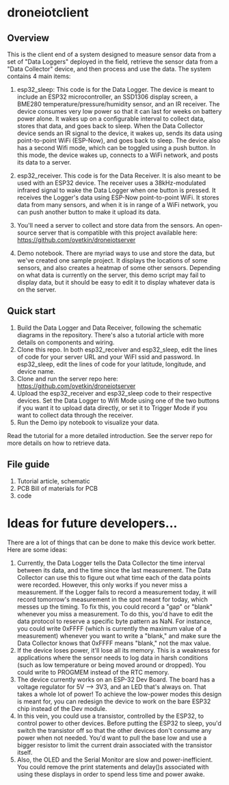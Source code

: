 # droneiotclient

## Overview

This is the client end of a system designed to measure sensor data from a set of "Data Loggers" deployed in the field, retrieve the sensor data from a "Data Collector" device, and then process and use the data. The system contains 4 main items:

1. esp32_sleep: This code is for the Data Logger. The device is meant to include an ESP32 microcontroller, an SSD1306 display screen, a BME280 temperature/pressure/humidity sensor, and an IR receiver. The device consumes very low power so that it can last for weeks on battery power alone. It wakes up on a configurable interval to collect data, stores that data, and goes back to sleep. When the Data Collector device sends an IR signal to the device, it wakes up, sends its data using point-to-point WiFi (ESP-Now), and goes back to sleep.
The device also has a second Wifi mode, which can be toggled using a push button. In this mode, the device wakes up, connects to a WiFi network, and posts its data to a server.  

2. esp32_receiver. This code is for the Data Receiver. It is also meant to be used with an ESP32 device. The receiver uses a 38kHz-modulated infrared signal to wake the Data Logger when one button is pressed. It receives the Logger's data using ESP-Now point-to-point WiFi. It stores data from many sensors, and when it is in range of a WiFi network, you can push another button to make it upload its data. 

3. You'll need a server to collect and store data from the sensors. An open-source server that is compatible with this project available here: https://github.com/oyetkin/droneiotserver

4. Demo notebook. There are myriad ways to use and store the data, but we've created one sample project. It displays the locations of some sensors, and also creates a heatmap of some other sensors. Depending on what data is currently on the server, this demo script may fail to display data, but it should be easy to edit it to display whatever data is on the server.

## Quick start

1. Build the Data Logger and Data Receiver, following the schematic diagrams in the repository. There's also a tutorial article with more details on components and wiring. 
2. Clone this repo. In both esp32_receiver and esp32_sleep, edit the lines of code for your server URL and your WiFI ssid and password. In esp32_sleep, edit the lines of code for your latitude, longitude, and device name. 
3. Clone and run the server repo here: https://github.com/oyetkin/droneiotserver
4. Upload the esp32_receiver and esp32_sleep code to their respective devices. Set the Data Logger to Wifi Mode using one of the two buttons if you want it to upload data directly, or set it to Trigger Mode if you want to collect data through the receiver. 
5. Run the Demo ipy notebook to visualize your data. 

Read the tutorial for a more detailed introduction. See the server repo for more details on how to retrieve data. 

## File guide

1. Tutorial article, schematic
2. PCB
  Bill of materials for PCB
3. code


# Ideas for future developers...

There are a lot of things that can be done to make this device work better. Here are some ideas:
1. Currently, the Data Logger tells the Data Collector the time interval between its data, and the time since the last measurement. The Data Collector can use this to figure out what time each of the data points were recorded. However, this only works if you never miss a measurement. If the Logger fails to record a measurement today, it will record tomorrow's measurement in the spot meant for today, which messes up the timing. To fix this, you could record a "gap" or "blank" whenever you miss a measurement. To do this, you'd have to edit the data protocol to reserve a specific byte pattern as NaN. For instance, you could write 0xFFFF (which is currently the maximum value of a measurement) whenever you want to write a "blank," and make sure the Data Collector knows that 0xFFFF means "blank," not the max value. 
2. If the device loses power, it'll lose all its memory. This is a weakness for applications where the sensor needs to log data in harsh conditions (such as low temperature or being moved around or dropped). You could write to PROGMEM instead of the RTC memory. 
3. The device currently works on an ESP-32 Dev Board. The board has a voltage regulator for 5V --> 3V3, and an LED that's always on. That takes a whole lot of power! To achieve the low-power modes this design is meant for, you can redesign the device to work on the bare ESP32 chip instead of the Dev module.
4. In this vein, you could use a transistor, controlled by the ESP32, to control power to other devices. Before putting the ESP32 to sleep, you'd switch the transistor off so that the other devices don't consume any power when not needed. You'd want to pull the base low and use a bigger resistor to limit the current drain associated with the transistor itself. 
5. Also, the OLED and the Serial Monitor are slow and power-inefficient. You could remove the print statements and delay()s associated with using these displays in order to spend less time and power awake. 
